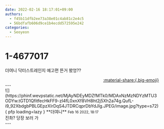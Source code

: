 ```yaml
---
date: 2022-02-16 18:17:01+09:00
authors:
  - f45b11dfb2ee73a38e01c4ab81c2e4c5
  - 56bdfafb606d9ce1b4ecdd572595e242
categories:
  - Seoyeon
---
```


# 1-4677017

<div class="post-container" markdown="1">
<div class="content-container md-sidebar__scrollwrap" markdown="1">

더여니 닥터스트레인지 예고편 뜬거 봤엉??

</div>
</div>

<div style="text-align: right;" markdown="1">
<a href="https://weverse.io/fromis9/fanpost/1-4677017" style="text-align: right;">:material-share:{.big-emoji}</a>
</div>
---

<div class="comments-container md-sidebar__scrollwrap" markdown="1">
<div class="comment" markdown="1">
<div class='id-container' markdown="1">
![](https://phinf.wevpstatic.net/MjAyNDEyMDZfMTk0/MDAxNzMzNDYzMTU3ODYw.tGTD1QfitfecHkFF9-zI4fL0xnXf8VH8ht2j5Xh2a74g.QufL-i9_92XbdgbPBLGEpzXIrDqS4JTDRCqprDbYdJIg.JPEG/image.jpg?type=s72){ pfp loading=lazy }
**<span class="artist">더여니</span>** <small>Feb 16 2022, 18:17</small><br>
</div>
<div class='comment-body' markdown="1">
진촤? 당장 보러 가
</div>
</div>
</div>
---
